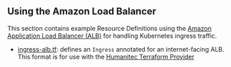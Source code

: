 ## Using the Amazon Load Balancer

This section contains example Resource Definitions using the [Amazon Application Load Balancer (ALB)](https://aws.amazon.com/elasticloadbalancing/application-load-balancer/) for handling Kubernetes ingress traffic.

* [ingress-alb.tf](ingress-alb.tf): defines an `Ingress` annotated for an internet-facing ALB. This format is for use with the [Humanitec Terraform Provider](https://registry.terraform.io/providers/humanitec/humanitec)